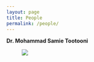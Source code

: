```yaml
---
layout: page
title: People
permalink: /people/
---
```


**Dr. Mohammad Samie Tootooni**
<figure>
    <img src="({{ site.baseurl }}/images/mtootooni.jpg" />
</figure>
